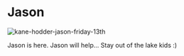 # Jason

![kane-hodder-jason-friday-13th](https://user-images.githubusercontent.com/90336486/132539633-206bc8af-a8a4-4b8c-97fd-c494c9163ff7.jpg)

Jason is here. Jason will help... Stay out of the lake kids :)

